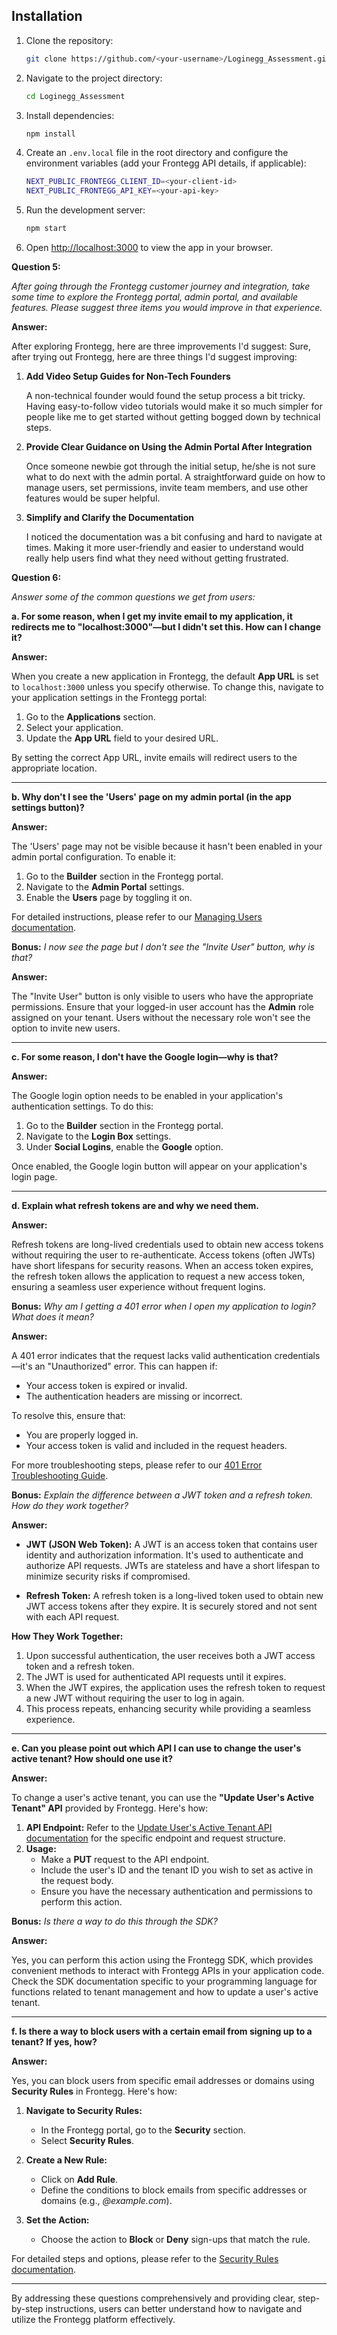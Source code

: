    ## Installation

   1. Clone the repository:
      ```bash
      git clone https://github.com/<your-username>/Loginegg_Assessment.git
      ```

   2. Navigate to the project directory:
      ```bash
      cd Loginegg_Assessment
      ```

   3. Install dependencies:
      ```bash
      npm install
      ```

   4. Create an `.env.local` file in the root directory and configure the environment variables (add your Frontegg API details, if applicable):
      ```bash
      NEXT_PUBLIC_FRONTEGG_CLIENT_ID=<your-client-id>
      NEXT_PUBLIC_FRONTEGG_API_KEY=<your-api-key>
      ```

   5. Run the development server:
      ```bash
      npm start
      ```

   6. Open [http://localhost:3000](http://localhost:3000) to view the app in your browser.


**Question 5:**

*After going through the Frontegg customer journey and integration, take some time to explore the Frontegg portal, admin portal, and available features. Please suggest three items you would improve in that experience.*

**Answer:**

After exploring Frontegg, here are three improvements I'd suggest:
Sure, after trying out Frontegg, here are three things I'd suggest improving:

1. **Add Video Setup Guides for Non-Tech Founders**

   A non-technical founder would found the setup process a bit tricky. Having easy-to-follow video tutorials would make it so much simpler for people like me to get started without getting bogged down by technical steps.

2. **Provide Clear Guidance on Using the Admin Portal After Integration**

   Once someone newbie got through the initial setup, he/she is not sure what to do next with the admin portal. A straightforward guide on how to manage users, set permissions, invite team members, and use other features would be super helpful.

3. **Simplify and Clarify the Documentation**

   I noticed the documentation was a bit confusing and hard to navigate at times. Making it more user-friendly and easier to understand would really help users find what they need without getting frustrated.

**Question 6:**

*Answer some of the common questions we get from users:*

**a. For some reason, when I get my invite email to my application, it redirects me to "localhost:3000"—but I didn't set this. How can I change it?**

**Answer:**

When you create a new application in Frontegg, the default **App URL** is set to `localhost:3000` unless you specify otherwise. To change this, navigate to your application settings in the Frontegg portal:

1. Go to the **Applications** section.
2. Select your application.
3. Update the **App URL** field to your desired URL.

By setting the correct App URL, invite emails will redirect users to the appropriate location.

---

**b. Why don't I see the 'Users' page on my admin portal (in the app settings button)?**

**Answer:**

The 'Users' page may not be visible because it hasn't been enabled in your admin portal configuration. To enable it:

1. Go to the **Builder** section in the Frontegg portal.
2. Navigate to the **Admin Portal** settings.
3. Enable the **Users** page by toggling it on.

For detailed instructions, please refer to our [Managing Users documentation](https://docs.frontegg.com/guides/admin-portal/workspace/managing-users-admin-portal).

**Bonus:** *I now see the page but I don't see the "Invite User" button, why is that?*

**Answer:**

The "Invite User" button is only visible to users who have the appropriate permissions. Ensure that your logged-in user account has the **Admin** role assigned on your tenant. Users without the necessary role won't see the option to invite new users.

---

**c. For some reason, I don't have the Google login—why is that?**

**Answer:**

The Google login option needs to be enabled in your application's authentication settings. To do this:

1. Go to the **Builder** section in the Frontegg portal.
2. Navigate to the **Login Box** settings.
3. Under **Social Logins**, enable the **Google** option.

Once enabled, the Google login button will appear on your application's login page.

---

**d. Explain what refresh tokens are and why we need them.**

**Answer:**

Refresh tokens are long-lived credentials used to obtain new access tokens without requiring the user to re-authenticate. Access tokens (often JWTs) have short lifespans for security reasons. When an access token expires, the refresh token allows the application to request a new access token, ensuring a seamless user experience without frequent logins.

**Bonus:** *Why am I getting a 401 error when I open my application to login? What does it mean?*

**Answer:**

A 401 error indicates that the request lacks valid authentication credentials—it's an "Unauthorized" error. This can happen if:

- Your access token is expired or invalid.
- The authentication headers are missing or incorrect.

To resolve this, ensure that:

- You are properly logged in.
- Your access token is valid and included in the request headers.

For more troubleshooting steps, please refer to our [401 Error Troubleshooting Guide](https://support.frontegg.com/hc/en-us/articles/5425090458653-Why-do-I-get-401-error-on-refresh-requests).

**Bonus:** *Explain the difference between a JWT token and a refresh token. How do they work together?*

**Answer:**

- **JWT (JSON Web Token):** A JWT is an access token that contains user identity and authorization information. It's used to authenticate and authorize API requests. JWTs are stateless and have a short lifespan to minimize security risks if compromised.

- **Refresh Token:** A refresh token is a long-lived token used to obtain new JWT access tokens after they expire. It is securely stored and not sent with each API request.

**How They Work Together:**

1. Upon successful authentication, the user receives both a JWT access token and a refresh token.
2. The JWT is used for authenticated API requests until it expires.
3. When the JWT expires, the application uses the refresh token to request a new JWT without requiring the user to log in again.
4. This process repeats, enhancing security while providing a seamless experience.

---

**e. Can you please point out which API I can use to change the user's active tenant? How should one use it?**

**Answer:**

To change a user's active tenant, you can use the **"Update User's Active Tenant" API** provided by Frontegg. Here's how:

1. **API Endpoint:** Refer to the [Update User's Active Tenant API documentation](https://docs.frontegg.com/reference/userscontrollerv1_updateusertenant) for the specific endpoint and request structure.
2. **Usage:**
   - Make a **PUT** request to the API endpoint.
   - Include the user's ID and the tenant ID you wish to set as active in the request body.
   - Ensure you have the necessary authentication and permissions to perform this action.

**Bonus:** *Is there a way to do this through the SDK?*

**Answer:**

Yes, you can perform this action using the Frontegg SDK, which provides convenient methods to interact with Frontegg APIs in your application code. Check the SDK documentation specific to your programming language for functions related to tenant management and how to update a user's active tenant.

---

**f. Is there a way to block users with a certain email from signing up to a tenant? If yes, how?**

**Answer:**

Yes, you can block users from specific email addresses or domains using **Security Rules** in Frontegg. Here's how:

1. **Navigate to Security Rules:**
   - In the Frontegg portal, go to the **Security** section.
   - Select **Security Rules**.

2. **Create a New Rule:**
   - Click on **Add Rule**.
   - Define the conditions to block emails from specific addresses or domains (e.g., *@example.com*).

3. **Set the Action:**
   - Choose the action to **Block** or **Deny** sign-ups that match the rule.

For detailed steps and options, please refer to the [Security Rules documentation](https://docs.frontegg.com/docs/security-rules).

---

By addressing these questions comprehensively and providing clear, step-by-step instructions, users can better understand how to navigate and utilize the Frontegg platform effectively.
